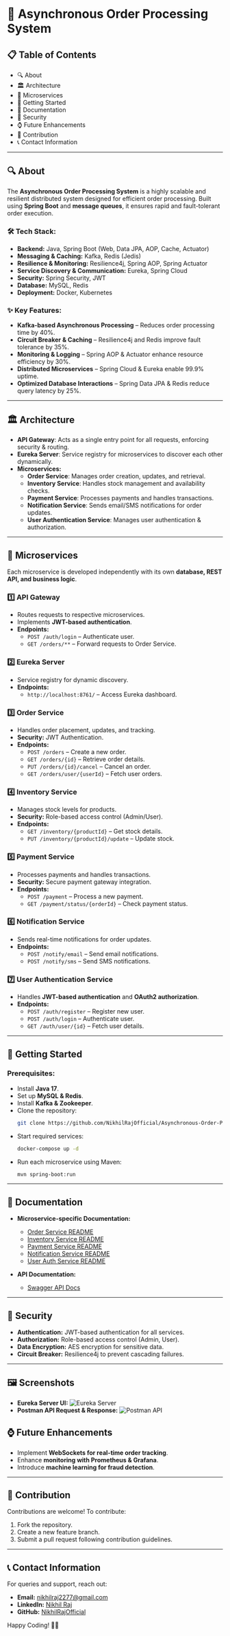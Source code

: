 
# 🌟 Asynchronous Order Processing System

## 📋 Table of Contents
- 🔍 About
- 🏛️ Architecture
- 🚀 Microservices
- 🚀 Getting Started
- 📖 Documentation
- 🔐 Security
- ⌚ Future Enhancements
- 🤝 Contribution
- 📞 Contact Information

---

## 🔍 About
The **Asynchronous Order Processing System** is a highly scalable and resilient distributed system designed for efficient order processing. Built using **Spring Boot** and **message queues**, it ensures rapid and fault-tolerant order execution.

### 🛠️ Tech Stack:
- **Backend:** Java, Spring Boot (Web, Data JPA, AOP, Cache, Actuator)
- **Messaging & Caching:** Kafka, Redis (Jedis)
- **Resilience & Monitoring:** Resilience4j, Spring AOP, Spring Actuator
- **Service Discovery & Communication:** Eureka, Spring Cloud
- **Security:** Spring Security, JWT
- **Database:** MySQL, Redis
- **Deployment:** Docker, Kubernetes

### ✨ Key Features:
- **Kafka-based Asynchronous Processing** – Reduces order processing time by 40%.
- **Circuit Breaker & Caching** – Resilience4j and Redis improve fault tolerance by 35%.
- **Monitoring & Logging** – Spring AOP & Actuator enhance resource efficiency by 30%.
- **Distributed Microservices** – Spring Cloud & Eureka enable 99.9% uptime.
- **Optimized Database Interactions** – Spring Data JPA & Redis reduce query latency by 25%.

---

## 🏛️ Architecture
- **API Gateway**: Acts as a single entry point for all requests, enforcing security & routing.
- **Eureka Server**: Service registry for microservices to discover each other dynamically.
- **Microservices:**
  - **Order Service**: Manages order creation, updates, and retrieval.
  - **Inventory Service**: Handles stock management and availability checks.
  - **Payment Service**: Processes payments and handles transactions.
  - **Notification Service**: Sends email/SMS notifications for order updates.
  - **User Authentication Service**: Manages user authentication & authorization.

---

## 🚀 Microservices
Each microservice is developed independently with its own **database, REST API, and business logic**.

### **1️⃣ API Gateway**
- Routes requests to respective microservices.
- Implements **JWT-based authentication**.
- **Endpoints:**
  - `POST /auth/login` – Authenticate user.
  - `GET /orders/**` – Forward requests to Order Service.

### **2️⃣ Eureka Server**
- Service registry for dynamic discovery.
- **Endpoints:**
  - `http://localhost:8761/` – Access Eureka dashboard.

### **3️⃣ Order Service**
- Handles order placement, updates, and tracking.
- **Security:** JWT Authentication.
- **Endpoints:**
  - `POST /orders` – Create a new order.
  - `GET /orders/{id}` – Retrieve order details.
  - `PUT /orders/{id}/cancel` – Cancel an order.
  - `GET /orders/user/{userId}` – Fetch user orders.

### **4️⃣ Inventory Service**
- Manages stock levels for products.
- **Security:** Role-based access control (Admin/User).
- **Endpoints:**
  - `GET /inventory/{productId}` – Get stock details.
  - `PUT /inventory/{productId}/update` – Update stock.

### **5️⃣ Payment Service**
- Processes payments and handles transactions.
- **Security:** Secure payment gateway integration.
- **Endpoints:**
  - `POST /payment` – Process a new payment.
  - `GET /payment/status/{orderId}` – Check payment status.

### **6️⃣ Notification Service**
- Sends real-time notifications for order updates.
- **Endpoints:**
  - `POST /notify/email` – Send email notifications.
  - `POST /notify/sms` – Send SMS notifications.

### **7️⃣ User Authentication Service**
- Handles **JWT-based authentication** and **OAuth2 authorization**.
- **Endpoints:**
  - `POST /auth/register` – Register new user.
  - `POST /auth/login` – Authenticate user.
  - `GET /auth/user/{id}` – Fetch user details.

---

## 🚀 Getting Started
### Prerequisites:
- Install **Java 17**.
- Set up **MySQL & Redis**.
- Install **Kafka & Zookeeper**.
- Clone the repository:
  ```sh
  git clone https://github.com/NikhilRajOfficial/Asynchronous-Order-Processing.git
  ```
- Start required services:
  ```sh
  docker-compose up -d
  ```
- Run each microservice using Maven:
  ```sh
  mvn spring-boot:run
  ```

---

## 📖 Documentation
- **Microservice-specific Documentation:**
  - [Order Service README](./order-service/README.md)
  - [Inventory Service README](./inventory-service/README.md)
  - [Payment Service README](./payment-service/README.md)
  - [Notification Service README](./notification-service/README.md)
  - [User Auth Service README](./user-auth-service/README.md)
  
- **API Documentation:**
  - [Swagger API Docs](http://localhost:8080/swagger-ui.html)

---

## 🔐 Security
- **Authentication:** JWT-based authentication for all services.
- **Authorization:** Role-based access control (Admin, User).
- **Data Encryption:** AES encryption for sensitive data.
- **Circuit Breaker:** Resilience4j to prevent cascading failures.

---
## 🖼 Screenshots
- **Eureka Server UI:** ![Eureka Server]([image_url_here](https://github.com/NikhilRajOfficial/-Asynchronous-Order-Processing-System/blob/f296b1e02046990193b596236b610cc8b07cfb31/Screenshot%202025-02-14%20183643.png))
- **Postman API Request & Response:** ![Postman API]([image_url_here](https://github.com/NikhilRajOfficial/-Asynchronous-Order-Processing-System/blob/b1c3b378bd086f4b2159068e026e2faf22d68899/Screenshot%202025-02-15%20000402.png))

## ⌚ Future Enhancements
- Implement **WebSockets for real-time order tracking**.
- Enhance **monitoring with Prometheus & Grafana**.
- Introduce **machine learning for fraud detection**.

---

## 🤝 Contribution
Contributions are welcome! To contribute:
1. Fork the repository.
2. Create a new feature branch.
3. Submit a pull request following contribution guidelines.

---

## 📞 Contact Information
For queries and support, reach out:
- **Email:** nikhilraj2277@gmail.com
- **LinkedIn:** [Nikhil Raj](https://www.linkedin.com/in/nikhilraj620/)
- **GitHub:** [NikhilRajOfficial](https://github.com/NikhilRajOfficial)

Happy Coding! 🚀🔥






